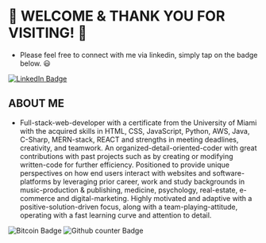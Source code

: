 # 👋 WELCOME & THANK YOU FOR VISITING! 👋 
* Please feel free to connect with me via linkedin, simply tap on the badge below. 😃
<div id="badges">
  <a href="https://www.linkedin.com/in/andresabreucreator/">
    <img src="https://img.shields.io/badge/LinkedIn-blue?style=for-the-badge&logo=linkedin&logoColor=white" alt="LinkedIn Badge"/>
  </a>
</div>

## ABOUT ME
* Full-stack-web-developer with a certificate from the University of Miami with the acquired skills in HTML, CSS, JavaScript, Python, AWS, Java, C-Sharp, MERN-stack, REACT and strengths in meeting deadlines, creativity, and teamwork. An organized-detail-oriented-coder with great contributions with past projects such as by creating or modifying written-code for further efficiency.  Positioned to provide unique perspectives on how end users interact with websites and software-platforms by leveraging prior career, work and study backgrounds in music-production & publishing, medicine, psychology, real-estate, e-commerce and digital-marketing. Highly motivated and adaptive with a positive-solution-driven focus, along with a team-playing-attitude, operating with a fast learning curve and attention to detail.

<div id="badges">
<!--   <a href="https://www.linkedin.com/in/andresabreucreator/"> -->
    <img src="https://img.shields.io/badge/Bitcoin-000000?style=for-the-badge&logo=bitcoin&logoColor=white" alt="Bitcoin Badge"/>
    <img src="https://hits.seeyoufarm.com/api/count/incr/badge.svg?url=https%3A%2F%2Fgithub.com%2F{username}1212%2Fhit-counter" alt="Github counter Badge"/>
  </a>
</div>


<!--
**andres-abreu/andres-abreu** is a ✨ _special_ ✨ repository because its `README.md` (this file) appears on your GitHub profile.

Here are some ideas to get you started:

- 🔭 I’m currently working on ...
- 🌱 I’m currently learning ...
- 👯 I’m looking to collaborate on ...
- 🤔 I’m looking for help with ...
- 💬 Ask me about ...
- 📫 How to reach me: ...
- 😄 Pronouns: ...
- ⚡ Fun fact: ...
-->
